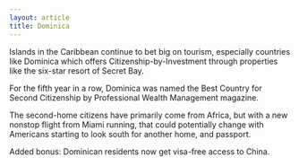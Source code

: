 ```yaml
---
layout: article
title: Dominica
---
```

Islands in the Caribbean continue to bet big on tourism, especially countries like Dominica which offers Citizenship-by-Investment through properties like the six-star resort of Secret Bay.

For the fifth year in a row, Dominica was named the Best Country for Second Citizenship by Professional Wealth Management magazine.

The second-home citizens have primarily come from Africa, but with a new nonstop flight from Miami running, that could potentially change with Americans starting to look south for another home, and passport.

Added bonus: Dominican residents now get visa-free access to China.